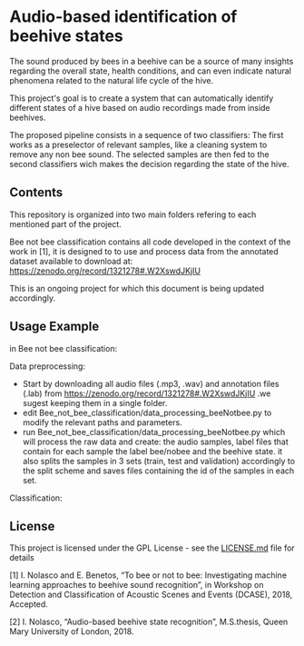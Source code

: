# Audio-based identification of beehive states

The sound produced by bees in a beehive can be a source of many insights regarding the overall state, health conditions, and can even indicate natural phenomena related to the natural life cycle of the hive.

This project's goal is to create a system that can automatically identify different states of a hive based on audio recordings made from inside beehives. 

The proposed pipeline consists in a sequence of two classifiers: The first works as a preselector of relevant samples, like a cleaning system to remove any non bee sound.
The selected samples are then fed to the second classifiers wich makes the decision regarding the state of the hive.



## Contents

This repository is organized into two main folders refering to each mentioned part of the project.

Bee not bee classification contains all code developed in the context of the work in [1], it is designed to to use and process data from the annotated dataset available to download at: https://zenodo.org/record/1321278#.W2XswdJKjIU





This is an ongoing project for which this document is being updated accordingly.

## Usage Example

in Bee not bee classification:

Data preprocessing: 
- Start by downloading all audio files (.mp3, .wav) and annotation files (.lab) from https://zenodo.org/record/1321278#.W2XswdJKjIU .we sugest keeping them in a single folder.
- edit Bee_not_bee_classification/data_processing_beeNotbee.py to modify the relevant paths and parameters. 
- run Bee_not_bee_classification/data_processing_beeNotbee.py which will process the raw data and create: the audio samples, label files that contain for each sample the label bee/nobee and the beehive state.
it also splits the samples in 3 sets (train, test and validation) accordingly to the split scheme and saves files containing the id of the samples in each set.

Classification:


  


## License

This project is licensed under the GPL License - see the [LICENSE.md](LICENSE.md) file for details


[1] I. Nolasco and E. Benetos, “To bee or not to bee: Investigating machine learning approaches to beehive sound recognition”, in Workshop on Detection and Classification of Acoustic Scenes and Events (DCASE), 2018, Accepted.

[2] I. Nolasco, “Audio-based beehive state recognition”,  M.S.thesis, Queen Mary University of London, 2018.
